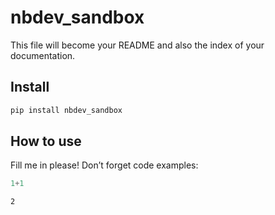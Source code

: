 # nbdev_sandbox

<!-- WARNING: THIS FILE WAS AUTOGENERATED! DO NOT EDIT! -->

This file will become your README and also the index of your
documentation.

## Install

``` sh
pip install nbdev_sandbox
```

## How to use

Fill me in please! Don’t forget code examples:

``` python
1+1
```

    2
